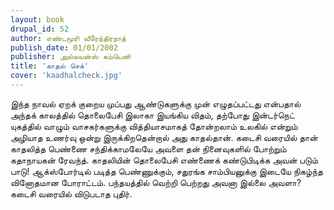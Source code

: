 ```yaml
---
layout: book
drupal_id: 52
author: எண்டமூரி வீரேந்திரநாத்
publish_date: 01/01/2002
publisher: அல்லயன்ஸ் கம்பெனி
title: 'காதல் செக்'
cover: 'kaadhalcheck.jpg'
---
```

இந்த நாவல் ஏறக் குறைய முப்பது ஆண்டுகளுக்கு முன் எழுதப்பட்டது என்பதால் அந்தக் காலத்தில் தொலைபேசி இலாகா இயங்கிய விதம், தற்போது  இன்டர்நெட் யுகத்தில் வாழும் வாசகர்களுக்கு வித்தியாசமாகத் தோன்றலாம்
உலகில் என்றும் அழியாத உணர்வு ஒன்று இருக்கிறதென்றால் அது காதல்தான்.
கடைசி வரையில் தான் காதலித்த பெண்ணை சந்திக்காமலேயே அவளை தன் நினைவுகளில் போற்றும் கதாநாயகன் ரேவந்த்.
காதலியின் தொலைபேசி எண்ணைக் கண்டுபிடிக்க அவன் படும் பாடு! ஆக்ஸ்போர்டில் படித்த பெண்ணுக்கும், சதுரங்க சாம்பியனுக்கு இடையே நிகழ்ந்த வினோதமான போராட்டம்.
பந்தயத்தில் வெற்றி பெற்றது அவனா இல்லை அவளா? கடைசி வரையில் விடுபடாத புதிர்.


